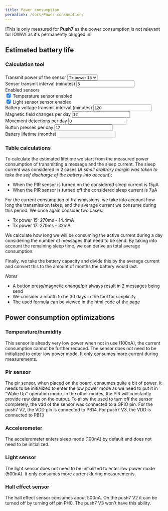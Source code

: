 ```yaml
---
title: Power consumption
permalink: /docs/Power-consumption/
---
```


!This is only measured for **Push7** as the power consumption is not relevant for IOWAY as it's permanently plugged in!

## Estimated battery life
### Calculation tool
  <script>
    function calcule2() {
        var i = 0; for (i = 0; i <= 5; i++) { calcule(); }
    }
    function calcule() {

        var package_count_per_day = (parseFloat(Excel2Html.magnet_count.value)*2) +  (parseFloat(Excel2Html.pir_count.value)*2) + (parseFloat(Excel2Html.button_count.value)*2) +(((60 / parseFloat(Excel2Html.sensor_interval.value))*24) * (light_sensor.checked + temperature_sensor.checked)) + ((60 / parseFloat(Excel2Html.battery_interval.value))*24); // get number of packages
        
        var sleep_current_ma = (Excel2Html.pir_count.value == 0) ? 0.007 : 0.015; // measured values
        var active_current_ma = (Excel2Html.tx_power_selection.value == 0) ? 14.4 : 32; // measured values
        var active_time_day_per_package = 0.27/60/60/24; // 270ms to days
        var active_time_day = active_time_day_per_package * package_count_per_day; // time while consuming active current
        var sleep_time_day = 1 - active_time_day; // the rest of the day we sleep
        
        var avarage_consumption_day = (active_time_day * active_current_ma) + (sleep_current_ma * sleep_time_day);
        
        Excel2Html.bat_life.value = ((300 / (avarage_consumption_day)) / 24 / 30).toFixed(2);
        
        if(light_sensor.checked || temperature_sensor.checked)
        {
                document.getElementById("sensor_interval").style.display = "block";
                document.getElementById("sensor_interval_label").style.display = "block";
            }
        else
        {
                document.getElementById("sensor_interval").style.display = "none";
                document.getElementById("sensor_interval_label").style.display = "none";
        }
    }
</script>
<body onload="calcule2()">
<div class="container">
        <div class="row justify-content-center">
            <div class="title col-md-12 col-lg-10">
                <h3 class="mbr-section-title mbr-fonts-style align-center mb-4 display-2"><strong></strong></h3>
                <form name="Excel2Html">
                    <div class="rendered-form">
                        <div class="formbuilder-select form-group field-tx_power_selection">
                            <label for="tx_power_selection" class="formbuilder-select-label mbr-section-title">Transmit power of the sensor</label>
                            <select class="form-control" onchange="calcule2()" name="tx_power_selection" id="tx_power_selection">
                                <option value="0" selected="true" id="tx_power_selection-0">Tx power 15</option>
                                <option value="1" id="tx_power_selection-1">Tx power 17</option>
                            </select>
                        </div>
                        <div class="formbuilder-number form-group field-sensor_interval">
                            <label for="sensor_interval" id="sensor_interval_label" class="formbuilder-number-label mbr-section-title">Sensor transmit interval
                                (minutes)</label>
                            <input type="number" class="form-control" name="sensor_interval" onchange="calcule2()"
                                access="false" value="5" id="sensor_interval">
                        </div>
                        <div class="formbuilder-number form-group field-enabled_sensors">
                            <label for="temperature_sensor" class="formbuilder-number-label mbr-section-title">Enabled sensors </label><br>
                            <input type="checkbox" id="temperature_sensor" name="temperature_sensor" checked onchange="calcule2()">
                            <label for="temperature_sensor"> Temperature sensor enabled</label><br>
                            <input type="checkbox" id="light_sensor" name="light_sensor" checked onchange="calcule2()">
                            <label for="light_sensor"> Light sensor sensor enabled</label><br>
                        </div>
                        <div class="formbuilder-number form-group field-battery_interval">
                            <label for="battery_interval" class="formbuilder-number- mbr-section-title">Battery voltage transmit interval
                                 (minutes)</label>
                            <input type="number" class="form-control" name="battery_interval" onchange="calcule2()"
                                access="false" value="120" id="battery_interval">
                        </div>
                        <div class="formbuilder-number form-group field-magnet_count">
                            <label for="magnet_count" class="formbuilder-number-label mbr-section-title">Magnetic field
                                changes per day</label>
                            <input type="number" class="form-control" name="magnet_count" onchange="calcule2()"
                                access="false" value="12" id="magnet_count">
                        </div>
                        <div class="formbuilder-number form-group field-pir_count">
                            <label for="pir_count" class="formbuilder-number-label mbr-section-title">Movement detections per day</label>
                            <input type="number" class="form-control" name="pir_count" onchange="calcule2()"
                                access="false" value="0" id="pir_count">
                        </div>
                        <div class="formbuilder-number form-group field-button_count">
                            <label for="button_count" class="formbuilder-number-label mbr-section-title">Button presses per day</label>
                            <input type="number" class="form-control" name="button_count" onchange="calcule2()"
                                access="false" value="12" id="button_count">
                        </div>
                        <div class="formbuilder-number form-group field-bat_life">
                            <label for="bat_life" class="formbuilder-number-label mbr-section-title">Battery lifetime (months)
                                </label>
                            <input type="number" class="form-control" name="bat_life" disabled="disabled"
                                access="false" id="bat_life">
                        </div>
                    </div>
                </form>
            </div>
        </div>
    </div>
</body>

### Table calculations
To calculate the estimated lifetime we start from the measured power consumption of transmitting a message and the sleep current.
The sleep current was considered in 2 cases (*A small arbitrary margin was taken to take the self discharge of the battery into account*):
* When the PIR sensor is turned on the considered sleep current is 15µA
* When the PIR sensor is turned off the considered sleep current is 7µA


For the current consumption of transmissions, we take into account how long the transmission takes, and the average current we consume during this period. We once again consider two cases:
* Tx power 15: 270ms - 14.4mA
* Tx power 17: 270ms - 32mA

We calculate how long we will be consuming the active current during a day considering the number of messages that need to be send. By taking into account the remaining sleep time, we can derive an total average consumption.

Finally, we take the battery capacity and divide this by the average current and convert this to the amount of months the battery would last. 

*Notes*
* A button press/magnetic change/pir always result in 2 messages being send
* We consider a month to be 30 days in the tool for simplicity
* The used formula can be viewed in the html code of the page

## Power consumption optimizations
### Temperature/humidity
This sensor is already very low power when not in use (100nA), the current consumption cannot be further reduced. The sensor does not need to be initialized to enter low power mode. It only consumes more current during measurements.
### Pir sensor
The pir sensor, when placed on the board, consumes quite a bit of power. It needs to be initialized to enter the low power mode as we need to put it in "Wake Up" operation mode. In the other modes, the PIR will constantly provide raw data on the output. To allow the used to turn off the sensor completely, the vdd of the sensor was connected to a GPIO pin. For the push7 V2, the VDD pin is connected to PB14. For push7 V3, the VDD is connected to PB13
### Accelerometer
The accelerometer enters sleep mode (100nA) by default and does not need to be initialized.
### Light sensor
The light sensor does not need to be initialized to enter low power mode (500nA). It only consumes more current during measurements.

### Hall effect sensor
The hall effect sensor consumes about 500nA. On the push7 V2 it can be turned off by turning off pin PH0. The push7 V3 won't have this ability.